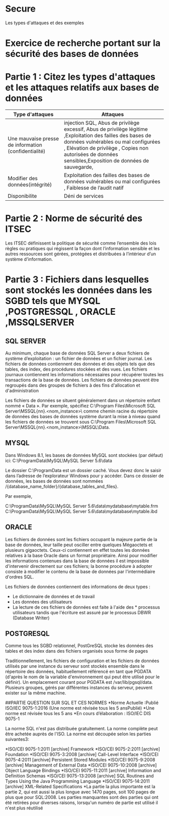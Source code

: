 # Secure
Les types d'attaques et des exemples
# Exercice de recherche portant sur la sécurité des bases de données 

# Partie 1 : Citez les types d'attaques et les attaques relatifs aux bases de données

|Type d'attaques                     |Attaques      |          
|------------------------------------|--------------|
|Une mauvaise presse de information (confidentialité)  | injection SQL, Abus de privilège excessif, Abus de privilège légitime ,Exploitation des failles des bases de données vulnérables ou mal configurées , Elévation de privilège , Copies non autorisées de données sensibles,Exposition de données de sauvegarde,
|Modifier des données(intégrité) |   Exploitation des failles des bases de données vulnérables ou mal configurées , Faiblesse de l’audit natif  
|Disponibilite                  |    Déni de services      


# Partie 2 : Norme de sécurité des ITSEC
   Les ITSEC définissent la politique de 
sécurité comme l’ensemble des lois règles 
ou pratiques qui régissent la façon dont 
l’information sensible et les autres 
ressources sont gérées, protégées et 
distribuées à l’intérieur d’un système 
d’information.


# Partie 3 : Fichiers dans lesquelles sont stockés les données dans les SGBD tels que MYSQL ,POSTGRESSQL , ORACLE ,MSSQLSERVER 

 ## SQL SERVER

 Au minimum, chaque base de données SQL Server a deux fichiers de système d’exploitation : un fichier de données et un fichier journal. Les fichiers de données contiennent des données et des objets tels que des tables, des index, des procédures stockées et des vues. Les fichiers journaux contiennent les informations nécessaires pour récupérer toutes les transactions de la base de données. Les fichiers de données peuvent être regroupés dans des groupes de fichiers à des fins d'allocation et d'administration

Les fichiers de données se situent généralement dans un répertoire enfant nommé « Data ». Par exemple, spécifiez C:\Program Files\Microsoft SQL Server\MSSQL{nn}.<nom_instance>\ comme chemin racine du répertoire de données des bases de données système durant la mise à niveau quand les fichiers de données se trouvent sous C:\Program Files\Microsoft SQL Server\MSSQL{nn}.<nom_instance>\MSSQL\Data.


  ## MYSQL

Dans Windows 8.1, les bases de données MySQL sont stockées (par défaut) ici: C:\ProgramData\MySQL\MySQL Server 5.6\data 

Le dossier C:\ProgramData est un dossier caché. Vous devez donc le saisir dans l’adresse de l’explorateur Windows pour y accéder. Dans ce dossier de données, les bases de données sont nommées /{database_name_folder}/{database_tables_and_files}. 

Par exemple, 

C:\ProgramData\MySQL\MySQL Server 5.6\data\mydatabase\mytable.frm
C:\ProgramData\MySQL\MySQL Server 5.6\data\mydatabase\mytable.ibd


## ORACLE

Les fichiers de données sont les fichiers occupant la majeure partie de la base de données, leur taille peut osciller entre quelques Mégaoctets et plusieurs gigaoctets. Ceux-ci contiennent en effet toutes les données relatives à la base Oracle dans un format propriétaire. Ainsi pour modifier les informations contenues dans la base de données il est impossible d'intervenir directement sur ces fichiers; la bonne procédure à adopter consiste à modifier le contenu de la base de données par l'intermédiaire d'ordres SQL.

Les fichiers de données contiennent des informations de deux types :

* Le dictionnaire de données et de travail
* Les données des utilisateurs
* La lecture de ces fichiers de données est faite à l'aide des * processus utilisateurs tandis que l'écriture est assuré par le processus DBWR (Database Writer)

## POSTGRESQL
Comme tous les SGBD relationnel, PostGreSQL stocke les données
des tables et des index dans des fichiers organisés sous forme de
pages

Traditionnellement, les fichiers de configuration et les fichiers de données utilisés par une instance du serveur sont stockés ensemble dans le répertoire des données, habituellement référencé en tant que PGDATA (d'après le nom de la variable d'environnement qui peut être utilisé pour le définir). Un emplacement courant pour PGDATA est /var/lib/pgsql/data. Plusieurs groupes, gérés par différentes instances du serveur, peuvent exister sur la même machine.

##PARTIE QUESTION SUR SQL ET CES NORMES
*Norme Actuelle :Publié ISO/IEC 9075-1:2016 (Une norme est révisée tous les 5 ansPublié)
*Une norme est révisée tous les 5 ans
*En cours d’élaboration : ISO/IEC DIS 9075-1

La norme SQL n'est pas distribuée gratuitement. La norme complète peut être achetée auprès de l'ISO.
La norme est découpée selon les parties suivantes3:

*ISO/CEI 9075-1:2011 [archive] Framework
*ISO/CEI 9075-2:2011 [archive] Foundation
*ISO/CEI 9075-3:2008 [archive] Call-Level Interface
*ISO/CEI 9075-4:2011 [archive] Persistent Stored Modules
*ISO/CEI 9075-9:2008 [archive] Management of External Data
*ISO/CEI 9075-10:2008 [archive] Object Language Bindings
*ISO/CEI 9075-11:2011 [archive] Information and Definition Schemas
*ISO/CEI 9075-13:2008 [archive] SQL Routines and Types Using the Java Programming Language
*ISO/CEI 9075-14:2011 [archive] XML-Related Specifications
*La partie la plus importante est la partie 2, qui est aussi la plus longue avec 1470 pages, soit 100 pages de plus que pour SQL:2008. Les parties manquantes sont des parties qui ont été retirées pour diverses raisons, lorsqu'un numéro de partie est utilisé il n'est plus réutilisé

